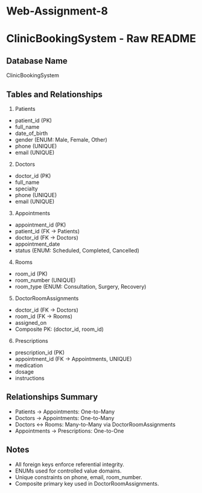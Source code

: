 # Web-Assignment-8
# ClinicBookingSystem - Raw README

## Database Name
ClinicBookingSystem

## Tables and Relationships

1. Patients
- patient_id (PK)
- full_name
- date_of_birth
- gender (ENUM: Male, Female, Other)
- phone (UNIQUE)
- email (UNIQUE)

2. Doctors
- doctor_id (PK)
- full_name
- specialty
- phone (UNIQUE)
- email (UNIQUE)

3. Appointments
- appointment_id (PK)
- patient_id (FK → Patients)
- doctor_id (FK → Doctors)
- appointment_date
- status (ENUM: Scheduled, Completed, Cancelled)

4. Rooms
- room_id (PK)
- room_number (UNIQUE)
- room_type (ENUM: Consultation, Surgery, Recovery)

5. DoctorRoomAssignments
- doctor_id (FK → Doctors)
- room_id (FK → Rooms)
- assigned_on
- Composite PK: (doctor_id, room_id)

6. Prescriptions
- prescription_id (PK)
- appointment_id (FK → Appointments, UNIQUE)
- medication
- dosage
- instructions

## Relationships Summary
- Patients → Appointments: One-to-Many
- Doctors → Appointments: One-to-Many
- Doctors ↔ Rooms: Many-to-Many via DoctorRoomAssignments
- Appointments → Prescriptions: One-to-One

## Notes
- All foreign keys enforce referential integrity.
- ENUMs used for controlled value domains.
- Unique constraints on phone, email, room_number.
- Composite primary key used in DoctorRoomAssignments.
